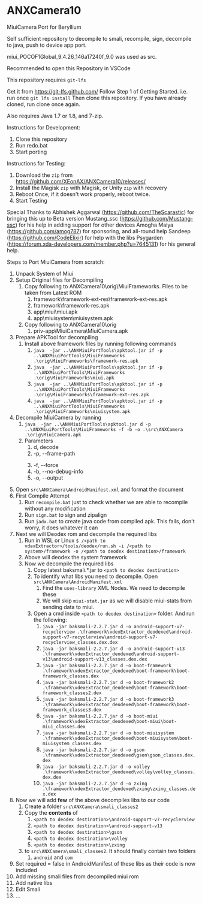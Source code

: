 # ANXCamera10
MiuiCamera Port for Beryllium

Self sufficient repository to decompile to smali, recompile, sign, decompile to java, push to device app port.

miui_POCOF1Global_9.4.26_146a17240f_9.0 was used as src.

Recommended to open this Repository in VSCode

This repository requires `git-lfs`

Get it from https://git-lfs.github.com/ 
Follow Step 1 of Getting Started. i.e. run once `git lfs install`
Then clone this repository. If you have already cloned, run clone once again.

Also requires Java 1.7 or 1.8, and 7-zip.

Instructions for Development:

 1. Clone this repository
 2. Run redo.bat 
 3. Start porting

  
Instructions for Testing:

 1. Download the `zip` from https://github.com/XEonAX/ANXCamera10/releases/
 2. Install the Magisk `zip` with Magisk, or Unity `zip` with recovery
 3. Reboot Once, if it doesn't work properly, reboot twice.
 4. Start Testing


Special Thanks to
Abhishek Aggarwal (https://github.com/TheScarastic) for bringing this up to Beta version
Mustang_ssc (https://github.com/Mustang-ssc) for his help in adding support for other devices
Amogha Maiya (https://github.com/amog787) for sponsoring, and all-round help
Sandeep (https://github.com/CodeElixir) for help with the libs
Psygarden (https://forum.xda-developers.com/member.php?u=7645131) for his general help. 



Steps to Port MiuiCamera from scratch:
1. Unpack System of Miui
2. Setup Original files for Decompiling
   1. Copy following to ANXCamera10\orig\MiuiFrameworks. Files to be taken from Latest ROM 
      1. framework\framework-ext-res\framework-ext-res.apk
      2. framework\framework-res.apk
      3. app\miui\miui.apk
      4. app\miuisystem\miuisystem.apk
   2. Copy following to ANXCamera10\orig
      1. priv-app\MiuiCamera\MiuiCamera.apk
3. Prepare APKTool for decompiling
   1. Install above framework files by running following commands
      1. `java  -jar ..\ANXMiuiPortTools\apktool.jar if -p ..\ANXMiuiPortTools\MiuiFrameworks .\orig\MiuiFrameworks\framework-res.apk`
      2. `java  -jar ..\ANXMiuiPortTools\apktool.jar if -p ..\ANXMiuiPortTools\MiuiFrameworks .\orig\MiuiFrameworks\miui.apk`
      3. `java  -jar ..\ANXMiuiPortTools\apktool.jar if -p ..\ANXMiuiPortTools\MiuiFrameworks .\orig\MiuiFrameworks\framework-ext-res.apk`
      4. `java  -jar ..\ANXMiuiPortTools\apktool.jar if -p ..\ANXMiuiPortTools\MiuiFrameworks .\orig\MiuiFrameworks\miuisystem.apk`
4. Decompile MiuiCamera by running
   1. `java  -jar ..\ANXMiuiPortTools\apktool.jar d -p ..\ANXMiuiPortTools\MiuiFrameworks -f -b -o .\src\ANXCamera .\orig\MiuiCamera.apk`
   2. Parameters
      1. d, decode
      2. -p, --frame-path <DIR>
      3. -f, --force
      4. -b, --no-debug-info
      5. -o, --output <DIR>
5. Open `src\ANXCamera\AndroidManifest.xml` and format the document
6. First Compile Attempt
   1. Run `recompile.bat` just to check whether we are able to recompile without any modification
   2. Run `sign.bat` to sign and zipalign
   3. Run `jadx.bat` to create java code from compiled apk. This fails, don't worry, it does whatever it can
7. Next we will Deodex rom and decompile the required libs
   1. Run in WSL or Linux `$ /<path to vdexExtractor>/tools/deodex/run.sh -i /<path to system>/framework -o /<path to deodex destination>/framework`
   2. Above will deodex the system framework
   3. Now we decompile the required libs
      1. Copy latest baksmali.*.jar to `<path to deodex destination>`
      2. To identify what libs you need to decompile. Open `src\ANXCamera\AndroidManifest.xml`
         1. Find the `uses-library` XML Nodes. We need to decompile these
         2. We will skip `miui-stat.jar` as we will disable miui-stats from sending data to miui.
      3. Open a cmd inside `<path to deodex destination>` folder. And run the following:
         1. `java -jar baksmali-2.2.7.jar d -o android-support-v7-recyclerview .\framework\vdexExtractor_deodexed\android-support-v7-recyclerview\android-support-v7-recyclerview_classes.dex.dex`
         2. `java -jar baksmali-2.2.7.jar d -o android-support-v13 .\framework\vdexExtractor_deodexed\android-support-v13\android-support-v13_classes.dex.dex`
         3. `java -jar baksmali-2.2.7.jar d -o boot-framework .\framework\vdexExtractor_deodexed\boot-framework\boot-framework_classes.dex`
         4. `java -jar baksmali-2.2.7.jar d -o boot-framework2 .\framework\vdexExtractor_deodexed\boot-framework\boot-framework_classes2.dex`
         5. `java -jar baksmali-2.2.7.jar d -o boot-framework3 .\framework\vdexExtractor_deodexed\boot-framework\boot-framework_classes3.dex`
         6. `java -jar baksmali-2.2.7.jar d -o boot-miui .\framework\vdexExtractor_deodexed\boot-miui\boot-miui_classes.dex`
         7. `java -jar baksmali-2.2.7.jar d -o boot-miuisystem .\framework\vdexExtractor_deodexed\boot-miuisystem\boot-miuisystem_classes.dex`
         8. `java -jar baksmali-2.2.7.jar d -o gson .\framework\vdexExtractor_deodexed\gson\gson_classes.dex.dex`
         9. `java -jar baksmali-2.2.7.jar d -o volley .\framework\vdexExtractor_deodexed\volley\volley_classes.dex.dex`
         10. `java -jar baksmali-2.2.7.jar d -o zxing .\framework\vdexExtractor_deodexed\zxing\zxing_classes.dex.dex`
8. Now we will add **few** of the above decompiles libs to our code
   1. Create a folder `src\ANXCamera\smali_classes2`
   2. Copy the **contents** of 
      1. `<path to deodex destination>\android-support-v7-recyclerview`
      2. `<path to deodex destination>\android-support-v13`
      3. `<path to deodex destination>\gson`
      4. `<path to deodex destination>\volley`
      5. `<path to deodex destination>\zxing`
   3. to `src\ANXCamera\smali_classes2`. It should finally contain two folders
      1. `android` and `com`
9.  Set required = false in AndroidManifest of these libs as their code is now included
10. Add missing smali files from decompiled miui rom
11. Add native libs
12. Edit Smali
   4. ...

